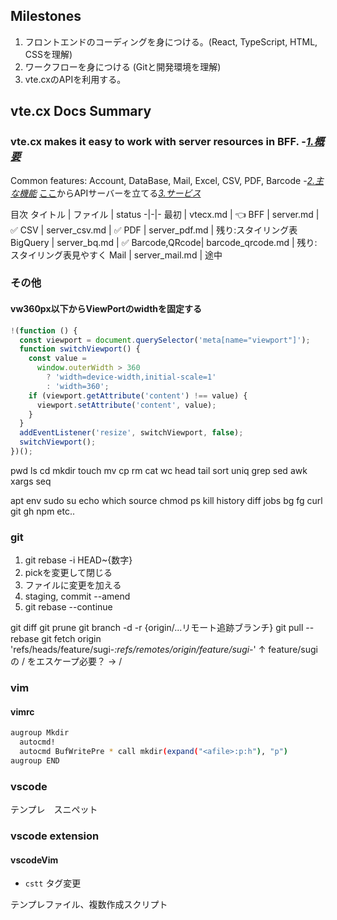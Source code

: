 ## Milestones
1. フロントエンドのコーディングを身につける。(React, TypeScript, HTML, CSSを理解)
2. ワークフローを身につける (Gitと開発環境を理解)
3. vte.cxのAPIを利用する。

## vte.cx Docs Summary
### vte.cx makes it easy to work with server resources in BFF. -[*1.概要*](https://vte.cx/documentation.html#index01)
Common features: Account, DataBase, Mail, Excel, CSV, PDF, Barcode -[*2.主な機能*](https://vte.cx/documentation.html#index02)
[ここ](https://qiita.com/stakezaki/items/e526ca061d8f004db7f5)からAPIサーバーを立てる[*3.サービス*](https://vte.cx/documentation.html#index03)

目次
タイトル | ファイル | status
-|-|-
最初 | vtecx.md | 👈
BFF | server.md | ✅
CSV | server_csv.md | ✅
PDF | server_pdf.md | 残り:スタイリング表
BigQuery | server_bq.md | ✅
Barcode,QRcode| barcode_qrcode.md | 残り:スタイリング表見やすく
Mail | server_mail.md | 途中

### その他
#### vw360px以下からViewPortのwidthを固定する
```js
!(function () {
  const viewport = document.querySelector('meta[name="viewport"]');
  function switchViewport() {
    const value =
      window.outerWidth > 360
        ? 'width=device-width,initial-scale=1'
        : 'width=360';
    if (viewport.getAttribute('content') !== value) {
      viewport.setAttribute('content', value);
    }
  }
  addEventListener('resize', switchViewport, false);
  switchViewport();
})();
```
pwd
ls
cd
mkdir
touch
mv
cp
rm
cat
wc
head
tail
sort
uniq
grep
sed
awk
xargs
seq
> >>
apt
env
sudo
su
echo
which
source
chmod
ps
kill
history
diff
jobs
bg
fg
curl
git
gh
npm etc..


### git

1. git rebase -i HEAD~{数字}
2. pickを変更して閉じる
3. ファイルに変更を加える
4. staging, commit --amend
5. git rebase --continue

git diff
git prune
git branch -d -r {origin/...リモート追跡ブランチ}
git pull --rebase
git fetch origin 'refs/heads/feature/sugi-*:refs/remotes/origin/feature/sugi-*'
↑ feature/sugi の / をエスケープ必要？ → \/

### vim
#### vimrc
```bash
augroup Mkdir
  autocmd!
  autocmd BufWritePre * call mkdir(expand("<afile>:p:h"), "p")
augroup END
```
### vscode
テンプレ　スニペット
### vscode extension
#### vscodeVim
- `cstt` タグ変更

テンプレファイル、複数作成スクリプト
